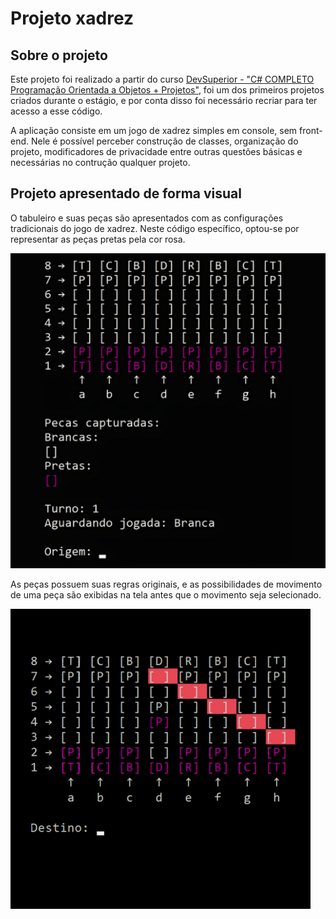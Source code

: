 # Projeto xadrez

## Sobre o projeto

Este projeto foi realizado a partir do curso [DevSuperior - "C# COMPLETO Programação Orientada a Objetos + Projetos"](https://www.udemy.com/course/programacao-orientada-a-objetos-csharp/?couponCode=KEEPLEARNING), foi um dos primeiros projetos criados durante o estágio, e por conta disso foi necessário recriar para ter acesso a esse código.

A aplicação consiste em um jogo de xadrez simples em console, sem front-end.  Nele é possível perceber construção de classes, organização do projeto, modificadores de privacidade entre outras questões básicas e necessárias no contrução qualquer projeto.

## Projeto apresentado de forma visual

O tabuleiro e suas peças são apresentados com as configurações tradicionais do jogo de xadrez. Neste código específico, optou-se por representar as peças pretas pela cor rosa.

![ConsoleVisual](https://github.com/LayzaBrandt/xadrez/blob/master/assets/JogoXadrez-TabuleiroInicial.png)

As peças possuem suas regras originais, e as possibilidades de movimento de uma peça são exibidas na tela antes que o movimento seja selecionado.

![ConsolePossibilidade](https://github.com/LayzaBrandt/xadrez/blob/master/assets/JogoXadrez-Possibilidades.png)


